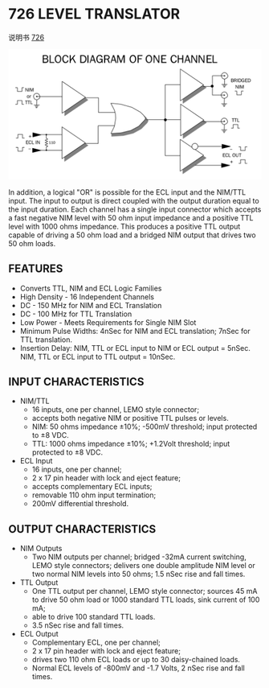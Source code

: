 <!-- 726.md --- 
;; 
;; Description: 
;; Author: Hongyi Wu(吴鸿毅)
;; Email: wuhongyi@qq.com 
;; Created: 五 2月 17 19:21:18 2017 (+0800)
;; Last-Updated: 四 6月  1 10:14:25 2017 (+0800)
;;           By: Hongyi Wu(吴鸿毅)
;;     Update #: 8
;; URL: http://wuhongyi.cn -->

# 726  LEVEL TRANSLATOR

说明书 [726](/pdf/ElectronicsModules/PHILLIPS/726ds.pdf)


![Block Diagram Of One Channel](/img/726BlockDiagramOfOneChannel.png)

In addition, a logical "OR" is possible for the ECL input and the NIM/TTL input. The input to output is direct coupled with the output duration equal to the input duration. Each channel has a single input connector which accepts a fast negative NIM level with 50 ohm input impedance and a positive TTL level with 1000 ohms impedance. This produces a positive TTL output capable of driving a 50 ohm load and a bridged NIM output that drives two 50 ohm loads.


## FEATURES

- Converts TTL, NIM and ECL Logic Families
- High Density - 16 Independent Channels
- DC - 150 MHz for NIM and ECL Translation
- DC - 100 MHz for TTL Translation
- Low Power - Meets Requirements for Single NIM Slot
- Minimum Pulse Widths: 4nSec for NIM and ECL translation; 7nSec for TTL translation.
- Insertion Delay: NIM, TTL or ECL input to NIM or ECL output = 5nSec. NIM, TTL or ECL input to TTL output = 10nSec.


## INPUT CHARACTERISTICS

- NIM/TTL
	- 16 inputs, one per channel, LEMO style connector;
	- accepts both negative NIM or positive TTL pulses or levels.
	- NIM: 50 ohms impedance ±10%; -500mV threshold; input protected to ±8 VDC.
	- TTL: 1000 ohms impedance ±10%; +1.2Volt threshold; input protected to ±8 VDC.
- ECL Input
	- 16 inputs, one per channel;
	- 2 x 17 pin header with lock and eject feature;
	- accepts complementary ECL inputs;
	- removable 110 ohm input termination;
	- 200mV differential threshold.

## OUTPUT CHARACTERISTICS

- NIM Outputs
	- Two NIM outputs per channel; bridged -32mA current switching, LEMO style connectors; delivers one double amplitude NIM level or two normal NIM levels into 50 ohms; 1.5 nSec rise and fall times.
- TTL Output
	- One TTL output per channel, LEMO style connector; sources 45 mA to drive 50 ohm load or 1000 standard TTL loads, sink current of 100 mA;
	- able to drive 100 standard TTL loads.
	- 3.5 nSec rise and fall times.
- ECL Output
	- Complementary ECL, one per channel;
	- 2 x 17 pin header with lock and eject feature;
	- drives two 110 ohm ECL loads or up to 30 daisy-chained loads.
	- Normal ECL levels of -800mV and -1.7 Volts, 2 nSec rise and fall times.







<!-- 726.md ends here -->
